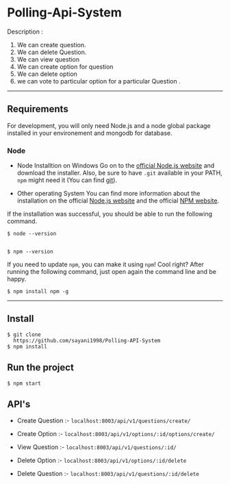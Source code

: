 # Polling-Api-System
Description :
1. We can create question.
2. We can delete Question.
3. We can view question
4. We can create option for question
5. We can delete option
6. we can vote to particular option for a particular Question .
***

## Requirements
For development, you will only need Node.js and a node global package installed in your environement and mongodb for database.

### Node
* Node Installtion on Windows
  Go on to the [official Node.js website](https://nodejs.org/en/) and download the installer. Also, be sure to have `.git`  available in your PATH,
  `npm` might need it (You can find [git](https://git-scm.com/)).
  
 * Other operating System
   You can find more information about the installation on the official [Node.js website](https://nodejs.org/en/) and the official [NPM website](https://www.npmjs.com/).
  
  If the installation was successful, you should be able to run the following command.
  ```
  $ node --version
 

  $ npm --version
  
 ```
 
 If you need to update `npm`, you can make it using `npm`! Cool right? After running the following command, just open again the command line and be happy.
 ```
 $ npm install npm -g
 
 ```
 ---

## Install

```
$ git clone 
  https://github.com/sayani1998/Polling-API-System
$ npm install
```
## Run the project

```
$ npm start

```

## API's

* Create Question :-
``` localhost:8003/api/v1/questions/create/ ```

* Create Option :-
``` localhost:8003/api/v1/options/:id/options/create/ ```

* View Question :-
``` localhost:8003/api/v1/questions/:id/ ```

* Delete Option :-
``` localhost:8003/api/v1/options/:id/delete ```

* Delete Question :-
``` localhost:8003/api/v1/questions/:id/delete ```

